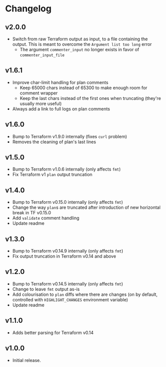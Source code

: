 # Changelog

## v2.0.0

- Switch from raw Terraform output as input, to a file containing the output. This is meant to overcome the `Argument list too long` error
  - The argument `commenter_input` no longer exists in favor of `commenter_input_file`

## v1.6.1

- Improve char-limit handling for plan comments
  - Keep 65000 chars instead of 65300 to make enough room for comment wrapper
  - Keep the last chars instead of the first ones when truncating (they're usually more useful)
- Always add a link to full logs on plan comments

## v1.6.0

- Bump to Terraform v1.9.0 internally (fixes `curl` problem)
- Removes the cleaning of plan's last lines

## v1.5.0

- Bump to Terraform v1.0.6 internally (only affects `fmt`)
- Fix Terraform v1 `plan` output truncation

## v1.4.0

- Bump to Terraform v0.15.0 internally (only affects `fmt`)
- Change the way `plan`s are truncated after introduction of new horizontal break in TF v0.15.0
- Add `validate` comment handling
- Update readme

## v1.3.0

- Bump to Terraform v0.14.9 internally (only affects `fmt`)
- Fix output truncation in Terraform v0.14 and above

## v1.2.0

- Bump to Terraform v0.14.5 internally (only affects `fmt`)
- Change to leave `fmt` output as-is
- Add colourisation to `plan` diffs where there are changes (on by default, controlled with `HIGHLIGHT_CHANGES` environment variable)
- Update readme

## v1.1.0

- Adds better parsing for Terraform v0.14

## v1.0.0

- Initial release.
